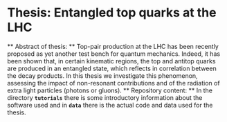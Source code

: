 # Thesis: Entangled top quarks at the LHC 
** Abstract of thesis: **
Top-pair production at the LHC has been recently proposed as yet another test bench for quantum mechanics. Indeed, it has been shown that, in certain kinematic regions, the top and antitop quarks are produced in an entangled state, which reflects in correlation between the decay products. In this thesis we investigate this phenomenon, assessing the impact of non-resonant contributions and of the radiation of extra light particles (photons or gluons).
** Repository content: **
In the directory **`tutorials`** there is some introductory information about the software used and in **`data`** there is the actual code and data used for the thesis.
